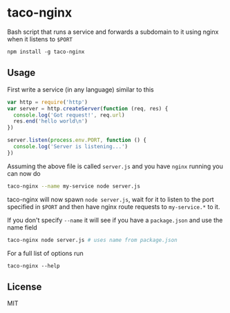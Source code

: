 # taco-nginx

Bash script that runs a service and forwards a subdomain to it using nginx when it listens to `$PORT`

```
npm install -g taco-nginx
```

## Usage

First write a service (in any language) similar to this

``` js
var http = require('http')
var server = http.createServer(function (req, res) {
  console.log('Got request!', req.url)
  res.end('hello world\n')
})

server.listen(process.env.PORT, function () {
  console.log('Server is listening...')
})
```

Assuming the above file is called `server.js` and you have `nginx` running you can now do

``` sh
taco-nginx --name my-service node server.js
```

taco-nginx will now spawn `node server.js`, wait for it to listen to the port specified in
`$PORT` and then have nginx route requests to `my-service.*` to it.

If you don't specify `--name` it will see if you have a `package.json` and use the name field

``` sh
taco-nginx node server.js # uses name from package.json
```

For a full list of options run

```
taco-nginx --help
```

## License

MIT

